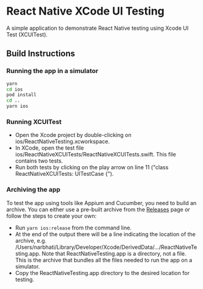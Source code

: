 # React Native XCode UI Testing

A simple application to demonstrate React Native testing using Xcode UI Test
(XCUITest).

## Build Instructions

### Running the app in a simulator

```bash
yarn
cd ios
pod install
cd ..
yarn ios
```

### Running XCUITest

-   Open the Xcode project by double-clicking on
    ios/ReactNativeTesting.xcworkspace.
-   In XCode, open the test file
    ios/ReactNativeXCUITests/ReactNativeXCUITests.swift. This file contains two
    tests.
-   Run both tests by clicking on the play arrow on line 11 ("class
    ReactNativeXCUITests: UITestCase {").

### Archiving the app

To test the app using tools like Appium and Cucumber, you need to build an
archive. You can either use a pre-built archive from the
[Releases](https://github.com/nareshbhatia/react-native-xcui-testing/releases)
page or follow the steps to create your own:

-   Run `yarn ios:release` from the command line.
-   At the end of the output there will be a line indicating the location of the
    archive, e.g.
    /Users/narbhati/Library/Developer/Xcode/DerivedData/.../ReactNativeTesting.app.
    Note that ReactNativeTesting.app is a directory, not a file. This is the
    archive that bundles all the files needed to run the app on a simulator.
-   Copy the ReactNativeTesting.app directory to the desired location for
    testing.
